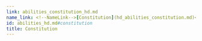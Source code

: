 ```yaml
---
link: abilities_constitution_hd.md
name_link: <!--NameLink-->[Constitution](hd_abilities_constitution.md)<!--/NameLink-->
id: abilities_hd.md#constitution
title: Constitution
---
```


